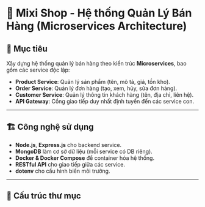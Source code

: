 # 🛒 Mixi Shop - Hệ thống Quản Lý Bán Hàng (Microservices Architecture)

## 📌 Mục tiêu

Xây dựng hệ thống quản lý bán hàng theo kiến trúc **Microservices**, bao gồm các service độc lập:

- **Product Service**: Quản lý sản phẩm (tên, mô tả, giá, tồn kho).
- **Order Service**: Quản lý đơn hàng (tạo, xem, hủy, sửa đơn hàng).
- **Customer Service**: Quản lý thông tin khách hàng (tên, địa chỉ, liên hệ).
- **API Gateway**: Cổng giao tiếp duy nhất định tuyến đến các service con.

---

## 🏗️ Công nghệ sử dụng

- **Node.js**, **Express.js** cho backend service.
- **MongoDB** làm cơ sở dữ liệu (mỗi service có DB riêng).
- **Docker & Docker Compose** để container hóa hệ thống.
- **RESTful API** cho giao tiếp giữa các service.
- **dotenv** cho cấu hình biến môi trường.

---

## 📁 Cấu trúc thư mục

